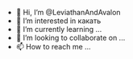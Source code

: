 - 👋 Hi, I’m @LeviathanAndAvalon
- 👀 I’m interested in какать
- 🌱 I’m currently learning ...
- 💞️ I’m looking to collaborate on ...
- 📫 How to reach me ...

<!---
LeviathanAndAvalon/LeviathanAndAvalon is a ✨ special ✨ repository because its `README.md` (this file) appears on your GitHub profile.
You can click the Preview link to take a look at your changes.
--->

